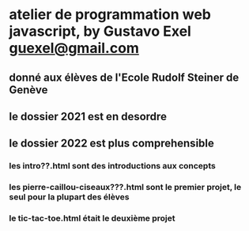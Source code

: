 # atelier de programmation web javascript, by Gustavo Exel guexel@gmail.com
## donné aux élèves de l'Ecole Rudolf Steiner de Genève
## le dossier 2021 est en desordre
## le dossier 2022 est plus comprehensible
### les intro??.html sont des introductions aux concepts
### les pierre-caillou-ciseaux???.html sont le premier projet, le seul pour la plupart des élèves
### le tic-tac-toe.html était le deuxième projet